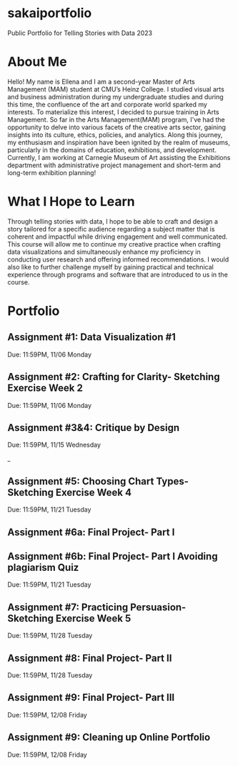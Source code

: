 # sakaiportfolio
Public Portfolio for Telling Stories with Data 2023

# About Me
Hello! My name is Ellena and I am a second-year Master of Arts Management (MAM) student at CMU’s Heinz College. I studied visual arts and business administration during my undergraduate studies and during this time, the confluence of the art and corporate world sparked my interests. To materialize this interest, I decided to pursue training in Arts Management. So far in the Arts Management(MAM) program, I've had the opportunity to delve into various facets of the creative arts sector, gaining insights into its culture, ethics, policies, and analytics. Along this journey, my enthusiasm and inspiration have been ignited by the realm of museums, particularly in the domains of education, exhibitions, and development. Currently, I am working at Carnegie Museum of Art assisting the Exhibitions department with administrative project management and short-term and long-term exhibition planning!

# What I Hope to Learn
Through telling stories with data, I hope to be able to craft and design a story tailored for a specific audience regarding a subject matter that is coherent and impactful while driving engagement and well communicated. This course will allow me to continue my creative practice when crafting data visualizations and simultaneously enhance my proficiency in conducting user research and offering informed recommendations.  I would also like to further challenge myself by gaining practical and technical experience through programs and software that are introduced to us in the course. 

# Portfolio

## Assignment #1: Data Visualization #1 
Due: 11:59PM, 11/06 Monday


## Assignment #2: Crafting for Clarity- Sketching Exercise Week 2
Due: 11:59PM, 11/06 Monday


## Assignment #3&4: Critique by Design
Due: 11:59PM, 11/15 Wednesday

_
## Assignment #5: Choosing Chart Types- Sketching Exercise Week 4
Due: 11:59PM, 11/21 Tuesday


## Assignment #6a: Final Project- Part I


## Assignment #6b: Final Project- Part I Avoiding plagiarism Quiz 
Due: 11:59PM, 11/21 Tuesday


## Assignment #7: Practicing Persuasion- Sketching Exercise Week 5
Due: 11:59PM, 11/28 Tuesday


## Assignment #8: Final Project- Part II
Due: 11:59PM, 11/28 Tuesday


## Assignment #9: Final Project- Part III
Due: 11:59PM, 12/08 Friday


## Assignment #9: Cleaning up Online Portfolio
Due: 11:59PM, 12/08 Friday







